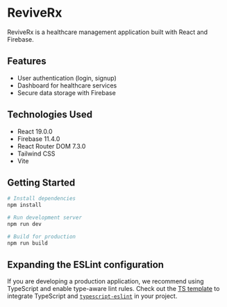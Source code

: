 # ReviveRx

ReviveRx is a healthcare management application built with React and Firebase.

## Features

- User authentication (login, signup)
- Dashboard for healthcare services
- Secure data storage with Firebase

## Technologies Used

- React 19.0.0
- Firebase 11.4.0
- React Router DOM 7.3.0
- Tailwind CSS
- Vite

## Getting Started

```bash
# Install dependencies
npm install

# Run development server
npm run dev

# Build for production
npm run build
```

## Expanding the ESLint configuration

If you are developing a production application, we recommend using TypeScript and enable type-aware lint rules. Check out the [TS template](https://github.com/vitejs/vite/tree/main/packages/create-vite/template-react-ts) to integrate TypeScript and [`typescript-eslint`](https://typescript-eslint.io) in your project.

